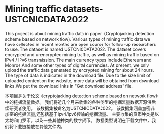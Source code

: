 # Mining traffic datasets-USTCNICDATA2022
This project is about mining traffic data in paper（Cryptojacking detection scheme based on network flow).
Various types of mining traffic data we have collected in recent months are open source for follow-up researchers to use.
The dataset is named USTCNICDATA2022.
The dataset covers encrypted and unencrypted mining traffic, as well as mining traffic based on IPv4 / IPv6 transmission.
The main currency types include Ethereum and Monroe.And some other types of digital currencies.
At present, we only upload the traffic data generated by encrypted mining for about 24 hours.
The type of data is indicated in the download file. Due to the size limit of uploaded content on the website, more data will be obtained from download links.We put the download links in "Get download address" file.


本项目是关于论文《cryptojacking detection scheme based on network flow》中的挖掘流量数据。
我们将近几个月来收集的各种类型的挖掘流量数据开源供后续研究者使用。
该数据集被命名为USTCNICDATA2022。
该数据集涵盖加密非加密的挖掘流量,还包括基于ipv4/ipv6传输的挖掘流量。
主要收集的货币种类是以太坊和门罗币。以及一些其他种类的数字货币。
数据类型说明在下载文件中，我们将下载链接放在其他文件内。
